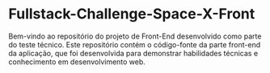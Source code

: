 # Fullstack-Challenge-Space-X-Front
Bem-vindo ao repositório do projeto de Front-End desenvolvido como parte do teste técnico. Este repositório contém o código-fonte da parte front-end da aplicação, que foi desenvolvida para demonstrar habilidades técnicas e conhecimento em desenvolvimento web.
